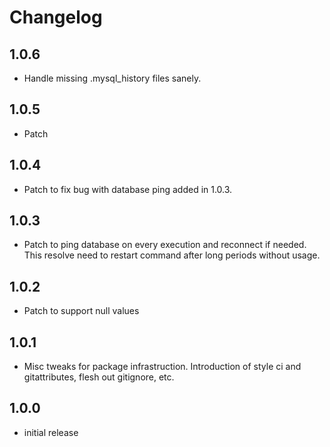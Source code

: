 # Changelog

## 1.0.6
- Handle missing .mysql_history files sanely.

## 1.0.5
- Patch

## 1.0.4
- Patch to fix bug with database ping added in 1.0.3.

## 1.0.3
- Patch to ping database on every execution and reconnect if needed. This resolve need to restart command after long periods without usage.

## 1.0.2
- Patch to support null values

## 1.0.1
- Misc tweaks for package infrastruction. Introduction of style ci and gitattributes, flesh out gitignore, etc.

## 1.0.0
- initial release
